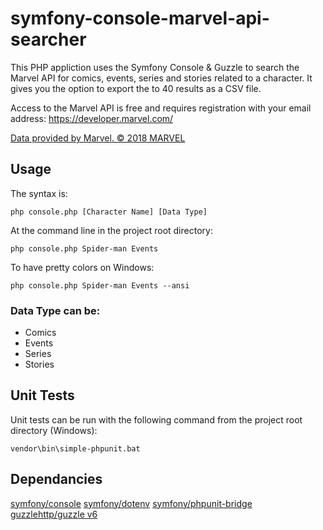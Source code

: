 # symfony-console-marvel-api-searcher
This PHP appliction uses the Symfony Console & Guzzle to search the Marvel API for comics, events, series and stories related to a character.  It gives you the option to export the to 40 results as a CSV file.

Access to the Marvel API is free and requires registration with your email address: https://developer.marvel.com/

[Data provided by Marvel. © 2018 MARVEL](http://marvel.com)

## Usage
The syntax is:
```
php console.php [Character Name] [Data Type]
```

At the command line in the project root directory:

```
php console.php Spider-man Events
```

To have pretty colors on Windows:

```
php console.php Spider-man Events --ansi
```

### Data Type can be:
* Comics
* Events
* Series
* Stories

## Unit Tests
Unit tests can be run with the following command from the project root directory (Windows):
```
vendor\bin\simple-phpunit.bat
```

## Dependancies
[symfony/console](https://github.com/symfony/console)
[symfony/dotenv](https://github.com/symfony/dotenv)
[symfony/phpunit-bridge](https://github.com/symfony/phpunit-bridge)
[guzzlehttp/guzzle v6](http://docs.guzzlephp.org)